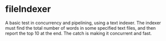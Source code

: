 # fileIndexer

A basic test in concurrency and pipelining, using a text indexer.
The indexer must find the total number of words in some
specified text files, and then report the top 10 at the end.
The catch is making it concurrent and fast.
